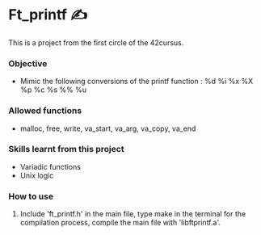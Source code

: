 # Ft_printf :writing_hand:

This is a project from the first circle of the 42cursus.

### Objective 
  * Mimic the following conversions of the printf function : %d %i %x %X %p %c %s %% %u

### Allowed functions
  * malloc, free, write, va_start, va_arg, va_copy, va_end

### Skills learnt from this project
  * Variadic functions
  * Unix logic

### How to use
  1. Include 'ft_printf.h' in the main file, type make in the terminal for the compilation process, compile the main file with 'libftprintf.a'.
